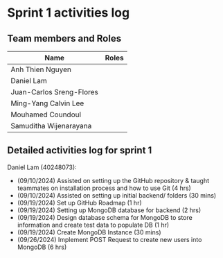 # Sprint 1 activities log

## Team members and Roles
| Name                     | Roles        |
| ------------------------ | ------------ |
| Anh Thien Nguyen         |              |
| Daniel Lam               |              |
| Juan-Carlos Sreng-Flores |              |
| Ming-Yang Calvin Lee     |              |
| Mouhamed Coundoul        |              |
| Samuditha Wijenarayana   |              |

## Detailed activities log for sprint 1

Daniel Lam (40248073):
- (09/10/2024) Assisted on setting up the GitHub repository & taught teammates on installation process and how to use Git (4 hrs)
- (09/10/2024) Assisted on setting up initial backend/ folders (30 mins)
- (09/19/2024) Set up GitHub Roadmap (1 hr)
- (09/19/2024) Setting up MongoDB database for backend (2 hrs)
- (09/19/2024) Design database schema for MongoDB to store information and create test data to populate DB (1 hr)
- (09/19/2024) Create MongoDB Instance (30 mins)
- (09/26/2024) Implement POST Request to create new users into MongoDB (6 hrs)
